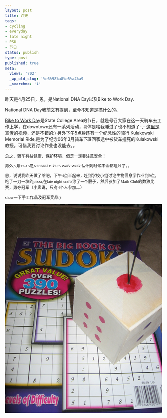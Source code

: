 ```yaml
---
layout: post
title: 昨天
tags:
- cycling
- everyday
- late night
- PSU
- 节日
status: publish
type: post
published: true
meta:
  views: '702'
  _wp_old_slug: '%e6%98%a8%e5%a4%a9'
  _searchme: '1'
---
```

昨天是4月25日，恩，是National DNA Day以及Bike to Work Day.

National DNA Day我<a href="http://azalea.ztpala.com/2008/04/23/bioinformatics-of-the-month-april-2008/" target="_blank">前文</a>有提到，至今不知道是搞什么的。

<a href="http://www.centrebike.org/" target="_blank">Bike to Work Day</a>是State College Area的节日，就是号召大家在这一天骑车去工作上学，在downtown还有一系列活动，具体是啥我睡过了也不知道了-,- <a href="http://x02.ur.psu.edu/video/in_motion/bike2work2008.html" target="_blank">这里是宣传的视频</a>，还是不错的:) 另外下午5点钟还有一个纪念性的骑行 Kulakowski Memorial Ride,是为了纪念06年3月骑车下班回家途中被货车撞死的Kulakowski教授。可惜我要讨论作业也没能去。。<font face="TIMES NEW ROMAN, TIMES ROMAN, TIMES, SERIF" size="-1"><font face="TIMES NEW ROMAN, TIMES ROMAN, TIMES, SERIF" size="-1"/></font>

总之，骑车有益健康，保护环境，但是一定要注意安全！

另外,5月12-16是National Bike to Work Week,估计到时候不会都睡过了。。

恩，说说我昨天做了啥吧，下午4点半起来，赶到学校小组讨论生物信息学作业到9点，吃了一刀一块的pizza,在late night crafts涂了一个骰子，然后参加了Math Club的数独比赛，勇夺冠军（小声说，只有4个人参加。。）

show一下手工作品及冠军奖品:)


![](/images/2010/07/img_09181.jpg)
